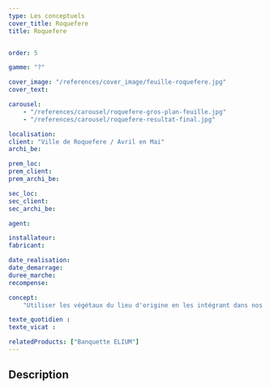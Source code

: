 ```yaml
---
type: Les conceptuels
cover_title: Roquefere
title: Roquefere


order: 5

gamme: "?"

cover_image: "/references/cover_image/feuille-roquefere.jpg"
cover_text:

carousel:
    - "/references/carousel/roquefere-gros-plan-feuille.jpg"
    - "/references/carousel/roquefere-resultat-final.jpg"

localisation:
client: "Ville de Roquefere / Avril en Mai"
archi_be:

prem_loc:
prem_client:
prem_archi_be:

sec_loc:
sec_client:
sec_archi_be:

agent:

installateur:
fabricant:

date_realisation:
date_demarrage:
duree_marche:
recompense:

concept:
    "Utiliser les végétaux du lieu d'origine en les intégrant dans nos mobilier."

texte_quotidien :
texte_vicat :

relatedProducts: ["Banquette ELIUM"]
---
```


## Description
